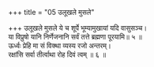 +++
title = "05 उलूखले मुसले"

+++
उलूखले मुसले ये च शूर्पे भूम्यामुखायां यदि वासुसञ्च।  
या विप्रुषो यानि निर्णेजनानि सर्वं तत्ते ब्रह्मणा पूरयामि॥ ५ ॥  
ऊर्ध्वः प्रेहि मा सं विक्था व्यस्य रजो अन्तरम्।  
रक्षांसि सर्वा तीर्त्वाथा रोह दिवं त्वम् ॥ ६ ॥